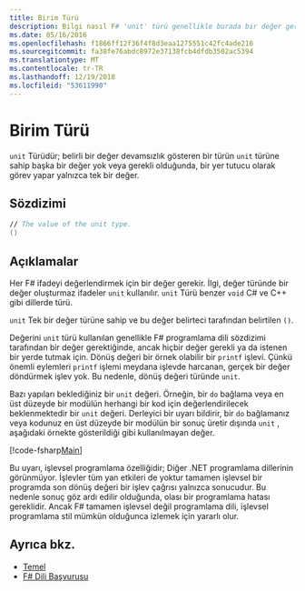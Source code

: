 ```yaml
---
title: Birim Türü
description: Bilgi nasıl F# 'unit' türü genellikle burada bir değer gereklidir dili sözdizimi tarafından hiçbir değer gereken veya istediğiniz yerde tutmak için kullanılır.
ms.date: 05/16/2016
ms.openlocfilehash: f1866ff12f36f4f8d3eaa1275551c42fc4ade216
ms.sourcegitcommit: fa38fe76abdc8972e37138fcb4dfdb3502ac5394
ms.translationtype: MT
ms.contentlocale: tr-TR
ms.lasthandoff: 12/19/2018
ms.locfileid: "53611990"
---
```

# <a name="unit-type"></a>Birim Türü

`unit` Türüdür; belirli bir değer devamsızlık gösteren bir türün `unit` türüne sahip başka bir değer yok veya gerekli olduğunda, bir yer tutucu olarak görev yapar yalnızca tek bir değer.

## <a name="syntax"></a>Sözdizimi

```fsharp
// The value of the unit type.
()
```

## <a name="remarks"></a>Açıklamalar

Her F# ifadeyi değerlendirmek için bir değer gerekir. İlgi, değer türünde bir değer oluşturmaz ifadeler `unit` kullanılır. `unit` Türü benzer `void` C# ve C++ gibi dillerde türü.

`unit` Tek bir değer türüne sahip ve bu değer belirteci tarafından belirtilen `()`.

Değerini `unit` türü kullanılan genellikle F# programlama dili sözdizimi tarafından bir değer gerektiğinde, ancak hiçbir değer gerekli ya da istenen bir yerde tutmak için. Dönüş değeri bir örnek olabilir bir `printf` işlevi. Çünkü önemli eylemleri `printf` işlemi meydana işlevde harcanan, gerçek bir değer döndürmek işlev yok. Bu nedenle, dönüş değeri türünde `unit`.

Bazı yapıları beklediğiniz bir `unit` değeri. Örneğin, bir `do` bağlama veya en üst düzeyde bir modülün herhangi bir kod için değerlendirilecek beklenmektedir bir `unit` değeri. Derleyici bir uyarı bildirir, bir `do` bağlamanız veya kodunuz en üst düzeyde bir modülün bir sonuç üretir dışında `unit` , aşağıdaki örnekte gösterildiği gibi kullanılmayan değer.

[!code-fsharp[Main](../../../samples/snippets/fsharp/lang-ref-1/snippet901.fs)]

Bu uyarı, işlevsel programlama özelliğidir; Diğer .NET programlama dillerinin görünmüyor. İşlevler tüm yan etkileri de yoktur tamamen işlevsel bir programda son dönüş değeri bir işlev çağrısı yalnızca sonucudur. Bu nedenle sonuç göz ardı edilir olduğunda, olası bir programlama hatası gereklidir. Ancak F# tamamen işlevsel değil programlama dili, işlevsel programlama stil mümkün olduğunca izlemek için yararlı olur.

## <a name="see-also"></a>Ayrıca bkz.

- [Temel](primitive-types.md)
- [F# Dili Başvurusu](index.md)